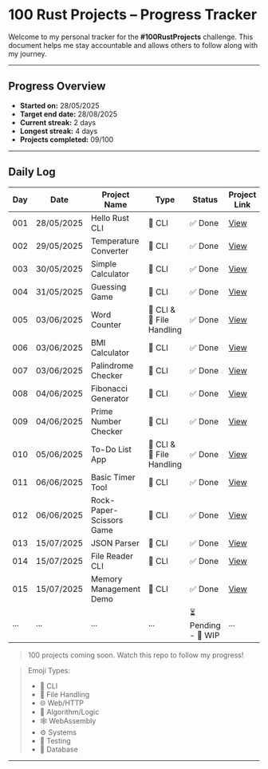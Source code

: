 # 100 Rust Projects – Progress Tracker

Welcome to my personal tracker for the **#100RustProjects** challenge. This document helps me stay accountable and allows others to follow along with my journey.

---

## Progress Overview

- **Started on:** 28/05/2025
- **Target end date:** 28/08/2025
- **Current streak:** 2 days 
- **Longest streak:** 4 days 
- **Projects completed:** 09/100 

---

## Daily Log

| Day | Date       | Project Name           | Type         | Status  | Project Link                               | Notes                               |
|-----|------------|------------------------|--------------|---------|--------------------------------------------|-------------------------------------|
| 001 | 28/05/2025 | Hello Rust CLI        | 🧮 CLI        | ✅ Done | [View](./projects/hello_rust/)     | [Read](./notes/day_001_hello_rust.md)         |
| 002 | 29/05/2025 | Temperature Converter   | 🧮 CLI   | ✅ Done  | [View](./projects/temperature_converter/)     | [Read](./notes/temperature_converter.md)
| 003 | 30/05/2025 | Simple Calculator  | 🧮 CLI  | ✅ Done | [View](./projects/simple_calculator/)   | [Read](./notes/simple_calculator.md)
| 004 | 31/05/2025 | Guessing Game  | 🧮 CLI   | ✅ Done  | [View](./projects/guessing_game/)  | [Read](./notes/guessing_game.md)  | 
| 005 | 03/06/2025 | Word Counter  | 🧮 CLI & 📁 File Handling   | ✅ Done  | [View](/projects/word_counter/)  | [Read](/notes/word_counter.md)    | 
| 006 | 03/06/2025 | BMI Calculator  | 🧮 CLI  | ✅ Done  | [View](/projects/bmi_calculator/)  | [Read](/notes/bmi_calculator.md)    | 
| 007 | 03/06/2025 | Palindrome Checker  | 🧮 CLI  | ✅ Done  | [View](/projects/palindrome_checker/)  | [Read](/notes/palindrome.md)    | 
| 008 | 04/06/2025 | Fibonacci Generator  | 🧮 CLI  | ✅ Done  | [View](/projects/fibonacci_generator/)  | [Read](/notes/fibonacci_generator.md)    | 
| 009 | 04/06/2025 | Prime Number Checker  | 🧮 CLI  | ✅ Done  | [View](/projects/prime_number_checker/)  | [Read](/notes/prime_number_checker.md)    | 
| 010 | 05/06/2025 | To-Do List App  | 🧮 CLI & 📁 File Handling | ✅ Done  | [View](/projects/todo_list/)  | [Read](/notes/todo_list.md)   | 
| 011 | 06/06/2025 | Basic Timer Tool  | 🧮 CLI  | ✅ Done  | [View](/projects/timer_tool/)  | [Read](/notes/timer_tool.md)   | 
| 012 | 06/06/2025 | Rock-Paper-Scissors Game  | 🧮 CLI  | ✅ Done  | [View](/projects/rock_paper_scissors/)  | [Read](/notes/rock-paper-scissors.md) | 
| 013 | 15/07/2025 | JSON Parser  | 🧮 CLI  | ✅ Done  | [View](/projects/json_parser/)  | [Read](/notes/json_parser.md)   | 
| 014 | 15/07/2025 | File Reader CLI  | 🧮 CLI  | ✅ Done  | [View](/projects/file_reader_cli/)  | [Read](/notes/file_reader_cli.md)   | 
| 015 | 15/07/2025 | Memory Management Demo | 🧮 CLI  | ✅ Done  | [View](/projects/memory_mgt_demo/)  | [Read](/notes/memory_mgt_demo.md)   | 
| ... | ... | ...  | ...  | ⏳ Pending - 🔄 WIP  | ...  | ...     | 
> 100 projects coming soon. Watch this repo to follow my progress!

> Emoji Types:
> - 🧮 CLI
> - 📁 File Handling
> - 🌐 Web/HTTP
> - 🧠 Algorithm/Logic
> - 🕸️ WebAssembly
> - ⚙️ Systems
> - 🧪 Testing
> - 💾 Database


---